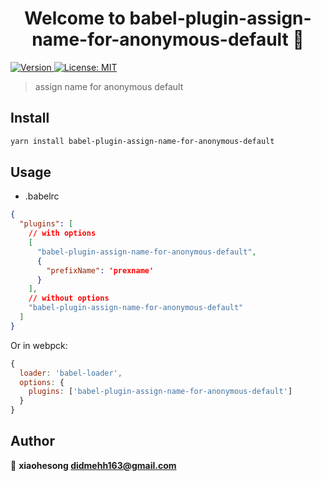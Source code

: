 <h1 align="center">Welcome to babel-plugin-assign-name-for-anonymous-default 👋</h1>
<p>
  <a href="https://www.npmjs.com/package/babel-plugin-assign-name-for-anonymous-default" target="_blank">
    <img alt="Version" src="https://img.shields.io/npm/v/babel-plugin-assign-name-for-anonymous-default.svg">
  </a>
  <a href="#" target="_blank">
    <img alt="License: MIT" src="https://img.shields.io/badge/License-MIT-yellow.svg" />
  </a>
</p>

> assign name for anonymous default

## Install

```sh
yarn install babel-plugin-assign-name-for-anonymous-default
```

## Usage

- .babelrc
```json
{
  "plugins": [
    // with options
    [
      "babel-plugin-assign-name-for-anonymous-default",
      {
        "prefixName": 'prexname'
      }
    ],
    // without options
    "babel-plugin-assign-name-for-anonymous-default"
  ]
}
```
Or in webpck:
```js
{
  loader: 'babel-loader',
  options: {
    plugins: ['babel-plugin-assign-name-for-anonymous-default']
  }
}
```

## Author

👤 **xiaohesong <didmehh163@gmail.com>**
